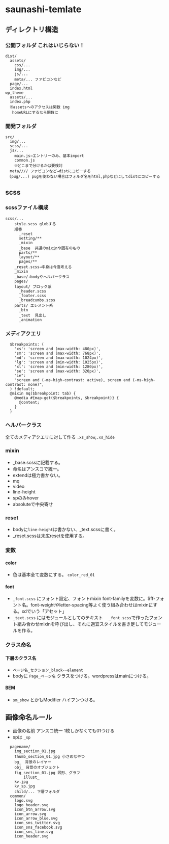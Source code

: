 # saunashi-temlate

## ディレクトリ構造
### 公開フォルダ これはいじらない！
```
dist/
  assets/
    css/...
    img/...
    js/...
    meta/... ファビコンなど
  page/...
  index.html
wp_theme
  assets/...
  index.php
  ※assetsへのアクセスは関数 img
   homeURLにするなら関数に
```
### 開発フォルダ
```
src/    
  img/...
  scss/...
  js/...
    main.js→エントリーのみ、基本import
    common.js
    ※どこまで分けるかは要検討
  meta//// ファビコンなど→distにコピーする
　(pug/...) pugを使わない場合はフォルダ名をhtml,phpなどにしてdistにコピーする
```
 
## scss
### scssファイル構成
```
scss/...
    style.scss globする
    順番
      _reset
      setting/**
      _mixin
      _base  共通のmixinや固有のもの
      parts/**
      layout/**
      pages/**
    _reset.scss→中身は今度考える
    _mixin
    _base/→bodyやヘルパークラス
    pages/
    layout/ ブロック系
      _header.scss
      _footer.scss
      _breadcumbs.scss
    parts/ エレメント系
      _btn
      _text  見出し
      _animation
```
      
### メディアクエリ
```
  $breakpoints: (
    'xs': 'screen and (max-width: 480px)',
    'sm': 'screen and (max-width: 768px)',
    'md': 'screen and (max-width: 1024px)',
    'lg': 'screen and (min-width: 1025px)',
    'xl': 'screen and (min-width: 1280px)',
    'se': 'screen and (max-width: 320px)',
    "ie":
    "screen and (-ms-high-contrast: active), screen and (-ms-high-contrast: none)",
  ) !default;
  @mixin mq($breakpoint: tab) {
    @media #{map-get($breakpoints, $breakpoint)} {
      @content;
    }
  }
```
  
### ヘルパークラス
全てのメディアクエリに対して作る
`.xs_show`,`.xs_hide`
  
### mixin 
- _base.scssに記載する。
- 命名はアンスコで統一。
- extendは極力書かない。
- mq
- video
- line-height
- spのみhover
- absoluteで中央寄せ
    
### reset
- bodyに`line-height`は書かない、_text.scssに書く。
- _reset.scssは末広resetを使用する。
    
### 変数
#### color
- 色は基本全て変数にする。
`color_red_01`
#### font 
- `_font.scss` にフォント設定、フォントmixin
	font-familyを変数に。$ff-フォント名。font-weightやletter-spacing等よく使う組み合わせはmixinにする。xdでいう「アセット」
- `_text.scss` にはモジュールとしてのテキスト
　`_font.scss`で作ったフォント組み合わせmixinを呼び出し、それに適宜スタイルを書き足してモジュールを作る。
    
### クラス命名
#### 下層のクラス名
- `ページ名_セクション_block--element`
- bodyに `Page_ページ名` クラスをつける。wordpressはmainにつける。
#### BEM 
- `sm_show` とかもModifier ハイフンつける。
  
## 画像命名ルール
- 画像の名前 アンスコ統一 1枚しかなくても01つける
- spは `_sp`

```
  pagename/
    img_section_01.jpg
    thumb_section_01.jpg 小さめなやつ
    bg_　背景のレイヤー
    obj_ 背景のオブジェクト
    fig_section_01.jpg 図形、グラフ
		illust_ 
    kv.jpg
    kv_sp.jpg
    child/... 下層フォルダ
  common/
    logo.svg
    logo_header.svg
    icon_btn_arrow.svg
    icon_arrow.svg
    icon_arrow_blue.svg
    icon_sns_twitter.svg
    icon_sns_facebook.svg
    icon_sns_line.svg
    icon_header.svg
```
    
